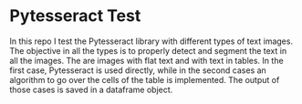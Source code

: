 # Pytesseract Test

In this repo I test the Pytesseract library with different types of text images. The objective in all the types is to properly detect and segment the text in all the images.
The are images with flat text and with text in tables. In the first case, Pytesseract is used directly, while in the second cases an algorithm to go over the cells of the table is implemented.
The output of those cases is saved in a dataframe object. 
